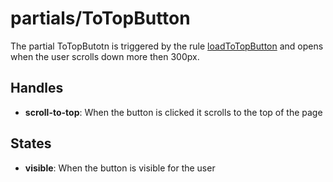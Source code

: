 <!-- firescout-component -->

# partials/ToTopButton

The partial ToTopButotn is triggered by the rule
[loadToTopButton](../../../features/loadToTopButton.tsx) and opens when the user scrolls down more then 300px.

## Handles

- **scroll-to-top**: When the button is clicked it scrolls to the top of the page

## States

- **visible**: When the button is visible for the user
